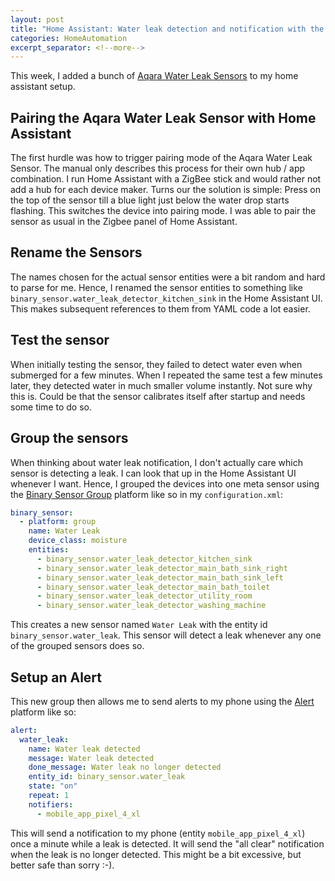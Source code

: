 ```yaml
---
layout: post
title: "Home Assistant: Water leak detection and notification with the Aqara Water Leak Sensor"
categories: HomeAutomation
excerpt_separator: <!--more-->
---
```


This week, I added a bunch of
[Aqara Water Leak Sensors](https://www.aqara.com/us/water_leak_sensor.html) to
my home assistant setup.

<!--more-->

## Pairing the Aqara Water Leak Sensor with Home Assistant

The first hurdle was how to trigger pairing mode of the Aqara Water Leak Sensor.
The manual only describes this process for their own hub / app combination. I
run Home Assistant with a ZigBee stick and would rather not add a hub for each
device maker. Turns our the solution is simple: Press on the top of the sensor
till a blue light just below the water drop starts flashing. This switches the
device into pairing mode. I was able to pair the sensor as usual in the Zigbee
panel of Home Assistant.

## Rename the Sensors

The names chosen for the actual sensor entities were a bit random and hard to
parse for me. Hence, I renamed the sensor entities to something like
`binary_sensor.water_leak_detector_kitchen_sink` in the Home Assistant UI. This
makes subsequent references to them from YAML code a lot easier.

## Test the sensor

When initially testing the sensor, they failed to detect water even when
submerged for a few minutes. When I repeated the same test a few minutes later,
they detected water in much smaller volume instantly. Not sure why this is.
Could be that the sensor calibrates itself after startup and needs some time to
do so.

## Group the sensors

When thinking about water leak notification, I don't actually care which sensor
is detecting a leak. I can look that up in the Home Assistant UI whenever I
want. Hence, I grouped the devices into one meta sensor using the
[Binary Sensor Group][group] platform like so in my `configuration.xml`:

```yaml
binary_sensor:
  - platform: group
    name: Water Leak
    device_class: moisture
    entities:
      - binary_sensor.water_leak_detector_kitchen_sink
      - binary_sensor.water_leak_detector_main_bath_sink_right
      - binary_sensor.water_leak_detector_main_bath_sink_left
      - binary_sensor.water_leak_detector_main_bath_toilet
      - binary_sensor.water_leak_detector_utility_room
      - binary_sensor.water_leak_detector_washing_machine
```

This creates a new sensor named `Water Leak` with the entity id
`binary_sensor.water_leak`. This sensor will detect a leak whenever any one of
the grouped sensors does so.

## Setup an Alert

This new group then allows me to send alerts to my phone using the [Alert]
platform like so:

```yaml
alert:
  water_leak:
    name: Water leak detected
    message: Water leak detected
    done_message: Water leak no longer detected
    entity_id: binary_sensor.water_leak
    state: "on"
    repeat: 1
    notifiers:
      - mobile_app_pixel_4_xl
```

This will send a notification to my phone (entity `mobile_app_pixel_4_xl`) once
a minute while a leak is detected. It will send the "all clear" notification
when the leak is no longer detected. This might be a bit excessive, but better
safe than sorry :-).

[Alert]: https://www.home-assistant.io/integrations/alert/
[group]: https://www.home-assistant.io/integrations/binary_sensor.group/

